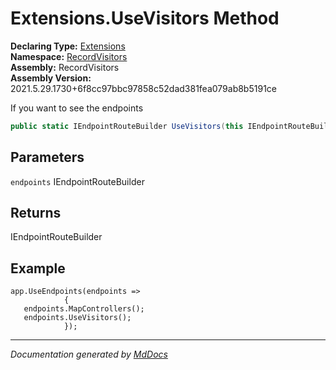﻿<!--  
  <auto-generated>   
    The contents of this file were generated by a tool.  
    Changes to this file may be list if the file is regenerated  
  </auto-generated>   
-->

# Extensions.UseVisitors Method

**Declaring Type:** [Extensions](../index.md)  
**Namespace:** [RecordVisitors](../../index.md)  
**Assembly:** RecordVisitors  
**Assembly Version:** 2021.5.29.1730+6f8cc97bbc97858c52dad381fea079ab8b5191ce

If you want to see the endpoints

```csharp
public static IEndpointRouteBuilder UseVisitors(this IEndpointRouteBuilder endpoints);
```

## Parameters

`endpoints`  IEndpointRouteBuilder

## Returns

IEndpointRouteBuilder

## Example

```
app.UseEndpoints(endpoints =>
            {
   endpoints.MapControllers();
   endpoints.UseVisitors();
            });
```
___

*Documentation generated by [MdDocs](https://github.com/ap0llo/mddocs)*
